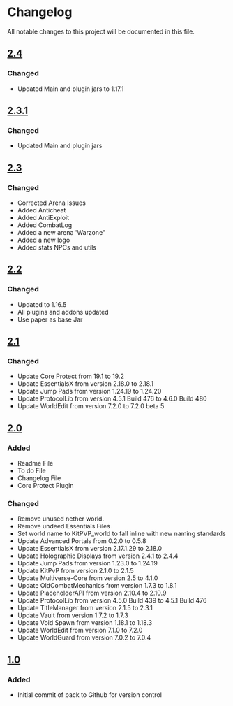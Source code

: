 # Changelog
All notable changes to this project will be documented in this file.

## [2.4]

### Changed
- Updated Main and plugin jars to 1.17.1

## [2.3.1]

### Changed
- Updated Main and plugin jars

## [2.3]

### Changed
- Corrected Arena Issues
- Added Anticheat
- Added AntiExploit
- Added CombatLog
- Added a new arena 'Warzone"
- Added a new logo
- Added stats NPCs and utils

## [2.2]

### Changed
- Updated to 1.16.5  
- All plugins and addons updated  
- Use paper as base Jar

## [2.1]

### Changed
- Update Core Protect from 19.1 to 19.2
- Update EssentialsX from version 2.18.0 to 2.18.1
- Update Jump Pads from version 1.24.19 to 1.24.20
- Update ProtocolLib from version 4.5.1 Build 476 to 4.6.0 Build 480
- Update WorldEdit from version 7.2.0 to 7.2.0 beta 5

## [2.0]

### Added
- Readme File
- To do File
- Changelog File
- Core Protect Plugin

### Changed
- Remove unused nether world.
- Remove undeed Essentials Files
- Set world name to KitPVP_world to fall inline with new naming standards
- Update Advanced Portals from 0.2.0 to 0.5.8
- Update EssentialsX from version 2.17.1.29 to 2.18.0
- Update Holographic Displays from version 2.4.1 to 2.4.4
- Update Jump Pads from version 1.23.0 to 1.24.19
- Update KitPvP from version 2.1.0 to 2.1.5
- Update Multiverse-Core from version 2.5 to 4.1.0
- Update OldCombatMechanics from version 1.7.3 to 1.8.1
- Update PlaceholderAPI from version 2.10.4 to 2.10.9
- Update ProtocolLib from version 4.5.0 Build 439 to 4.5.1 Build 476
- Update TitleManager from version 2.1.5 to 2.3.1
- Update Vault from version 1.7.2 to 1.7.3
- Update Void Spawn from version 1.18.1 to 1.18.3
- Update WorldEdit from version 7.1.0 to 7.2.0
- Update WorldGuard from version 7.0.2 to 7.0.4

## [1.0]

### Added
- Initial commit of pack to Github for version control

[2.4]: https://github.com/apexhosting/KitPVP/releases/tag/2.4
[2.3.1]: https://github.com/apexhosting/KitPVP/releases/tag/2.3.1
[2.3]: https://github.com/apexhosting/KitPVP/releases/tag/2.3
[2.2]: https://github.com/apexhosting/KitPVP/releases/tag/2.2
[2.1]: https://github.com/apexhosting/KitPVP/releases/tag/2.1
[2.0]: https://github.com/apexhosting/KitPVP/releases/tag/2.0
[1.0]: https://github.com/apexhosting/KitPVP/releases/tag/1.0